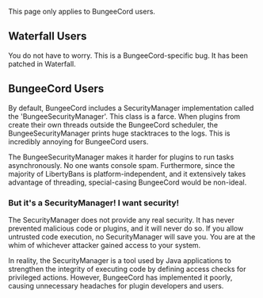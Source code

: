 This page only applies to BungeeCord users.

## Waterfall Users
You do not have to worry. This is a BungeeCord-specific bug. It has been patched in Waterfall.

## BungeeCord Users

By default, BungeeCord includes a SecurityManager implementation called the 'BungeeSecurityManager'. This class is a farce. When plugins from create their own threads outside the BungeeCord scheduler, the BungeeSecurityManager prints huge stacktraces to the logs. This is incredibly annoying for BungeeCord users.

The BungeeSecurityManager makes it harder for plugins to run tasks asynchronously. No one wants console spam. Furthermore, since the majority of LibertyBans is platform-independent, and it extensively takes advantage of threading, special-casing BungeeCord would be non-ideal.

### But it's a SecurityManager! I want security!

The SecurityManager does not provide any real security. It has never prevented malicious code or plugins, and it will never do so. If you allow untrusted code execution, no SecurityManager will save you. You are at the whim of whichever attacker gained access to your system.

In reality, the SecurityManager is a tool used by Java applications to strengthen the integrity of executing code by defining access checks for privileged actions. However, BungeeCord has implemented it poorly, causing unnecessary headaches for plugin developers and users.
